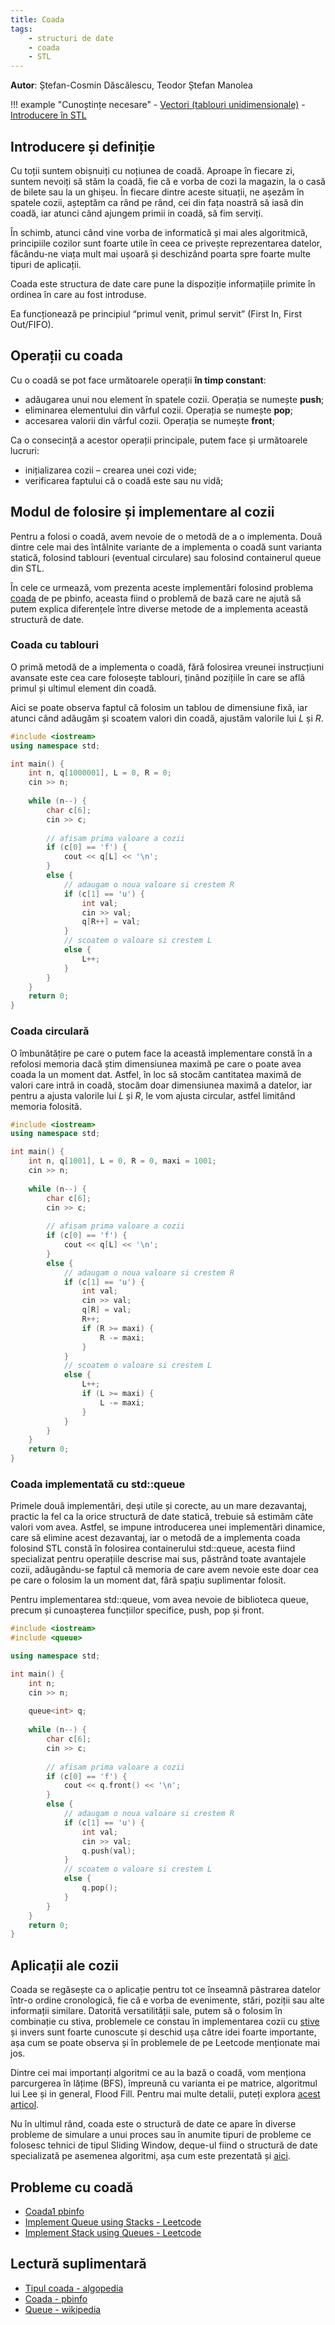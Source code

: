 ```yaml
---
title: Coada
tags:
    - structuri de date
    - coada
    - STL
---
```


**Autor**: Ștefan-Cosmin Dăscălescu, Teodor Ștefan Manolea

!!! example "Cunoștințe necesare"
    - [Vectori (tablouri unidimensionale)](../cppintro/arrays.md)
    - [Introducere în STL](../cppintro/stl.md)

## Introducere și definiție

Cu toții suntem obișnuiți cu noțiunea de coadă. Aproape în fiecare zi, suntem
nevoiți să stăm la coadă, fie că e vorba de cozi la magazin, la o casă de bilete
sau la un ghișeu. În fiecare dintre aceste situații, ne așezăm în spatele cozii,
așteptăm ca rând pe rând, cei din fața noastră să iasă din coadă, iar atunci
când ajungem primii in coadă, să fim serviți.

În schimb, atunci când vine vorba de informatică și mai ales algoritmică,
principiile cozilor sunt foarte utile în ceea ce privește reprezentarea datelor,
făcându-ne viața mult mai ușoară și deschizând poarta spre foarte multe tipuri
de aplicații.

Coada este structura de date care pune la dispoziție informațiile primite în
ordinea în care au fost introduse.

Ea funcționează pe principiul “primul venit, primul servit” (First In, First
Out/FIFO).

## Operații cu coada

Cu o coadă se pot face următoarele operații **în timp constant**:

- adăugarea unui nou element în spatele cozii. Operația se numește **push**;
- eliminarea elementului din vârful cozii. Operația se numește **pop**;
- accesarea valorii din vârful cozii. Operația se numește **front**;

Ca o consecință a acestor operații principale, putem face și următoarele
lucruri:

- inițializarea cozii – crearea unei cozi vide;
- verificarea faptului că o coadă este sau nu vidă;

## Modul de folosire și implementare al cozii

Pentru a folosi o coadă, avem nevoie de o metodă de a o implementa. Două dintre
cele mai des întâlnite variante de a implementa o coadă sunt varianta statică,
folosind tablouri (eventual circulare) sau folosind containerul queue din STL.

În cele ce urmează, vom prezenta aceste implementări folosind problema
[coada](https://www.pbinfo.ro/probleme/876/coada) de pe pbinfo, aceasta fiind o
problemă de bază care ne ajută să putem explica diferențele între diverse metode
de a implementa această structură de date.

### Coada cu tablouri

O primă metodă de a implementa o coadă, fără folosirea vreunei instrucțiuni
avansate este cea care folosește tablouri, ținând pozițiile în care se află
primul și ultimul element din coadă.

Aici se poate observa faptul că folosim un tablou de dimensiune fixă, iar atunci
când adăugăm și scoatem valori din coadă, ajustăm valorile lui $L$ și $R$.

```cpp
#include <iostream>
using namespace std;

int main() {
    int n, q[1000001], L = 0, R = 0;
    cin >> n;
    
    while (n--) {
        char c[6];
        cin >> c;
        
        // afisam prima valoare a cozii
        if (c[0] == 'f') {
            cout << q[L] << '\n';
        }
        else {
            // adaugam o noua valoare si crestem R
            if (c[1] == 'u') {
                int val;
                cin >> val;
                q[R++] = val;
            }
            // scoatem o valoare si crestem L
            else {
                L++;
            }
        }
    }
    return 0;
}
```

### Coada circulară

O îmbunătățire pe care o putem face la această implementare constă în a refolosi
memoria dacă știm dimensiunea maximă pe care o poate avea coada la un moment
dat. Astfel, în loc să stocăm cantitatea maximă de valori care intră in coadă,
stocăm doar dimensiunea maximă a datelor, iar pentru a ajusta valorile lui $L$
și $R$, le vom ajusta circular, astfel limitând memoria folosită.

```cpp
#include <iostream>
using namespace std;

int main() {
    int n, q[1001], L = 0, R = 0, maxi = 1001;
    cin >> n;
    
    while (n--) {
        char c[6];
        cin >> c;
        
        // afisam prima valoare a cozii
        if (c[0] == 'f') {
            cout << q[L] << '\n';
        }
        else {
            // adaugam o noua valoare si crestem R
            if (c[1] == 'u') {
                int val;
                cin >> val;
                q[R] = val;
                R++;
                if (R >= maxi) {
                    R -= maxi;
                }
            }
            // scoatem o valoare si crestem L
            else {
                L++;
                if (L >= maxi) {
                    L -= maxi;
                }
            }
        }
    }
    return 0;
}
```

### Coada implementată cu std::queue

Primele două implementări, deși utile și corecte, au un mare dezavantaj, practic
la fel ca la orice structură de date statică, trebuie să estimăm câte valori vom
avea. Astfel, se impune introducerea unei implementări dinamice, care să elimine
acest dezavantaj, iar o metodă de a implementa coada folosind STL constă în
folosirea containerului std::queue, acesta fiind specializat pentru operațiile
descrise mai sus, păstrând toate avantajele cozii, adăugându-se faptul că
memoria de care avem nevoie este doar cea pe care o folosim la un moment dat,
fără spațiu suplimentar folosit.

Pentru implementarea std::queue, vom avea nevoie de biblioteca queue, precum și
cunoașterea funcțiilor specifice, push, pop și front.

```cpp
#include <iostream>
#include <queue>

using namespace std;

int main() {
    int n;
    cin >> n;
    
    queue<int> q;
    
    while (n--) {
        char c[6];
        cin >> c;
        
        // afisam prima valoare a cozii
        if (c[0] == 'f') {
            cout << q.front() << '\n';
        }
        else {
            // adaugam o noua valoare si crestem R
            if (c[1] == 'u') {
                int val;
                cin >> val;
                q.push(val);
            }
            // scoatem o valoare si crestem L
            else {
                q.pop();
            }
        }
    }
    return 0;
}
```

## Aplicații ale cozii

Coada se regăsește ca o aplicație pentru tot ce înseamnă păstrarea datelor
într-o ordine cronologică, fie că e vorba de evenimente, stări, poziții sau alte
informații similare. Datorită versatilității sale, putem să o folosim în
combinație cu stiva, problemele ce constau în implementarea cozii cu
[stive](./stack.md) și invers sunt foarte cunoscute și deschid ușa către idei
foarte importante, așa cum se poate observa și în problemele de pe Leetcode
menționate mai jos.

Dintre cei mai importanți algoritmi ce au la bază o coadă, vom menționa
parcurgerea în lățime (BFS), împreună cu varianta ei pe matrice, algoritmul lui
Lee și in general, Flood Fill. Pentru mai multe detalii, puteți explora [acest
articol](./lee.md).

Nu în ultimul rând, coada este o structură de date ce apare în diverse probleme
de simulare a unui proces sau în anumite tipuri de probleme ce folosesc tehnici
de tipul Sliding Window, deque-ul fiind o structură de date specializată pe
asemenea algoritmi, așa cum este prezentată și [aici](./deque.md).

## Probleme cu coadă

- [Coada1 pbinfo](https://www.pbinfo.ro/probleme/1598/coada1)
- [Implement Queue using Stacks -
  Leetcode](https://leetcode.com/problems/implement-queue-using-stacks/description/)
- [Implement Stack using Queues -
  Leetcode](https://leetcode.com/problems/implement-stack-using-queues/description/)

## Lectură suplimentară

- [Tipul coada -
  algopedia](https://www.algopedia.ro/wiki/index.php/Clasa_a_VII-a_lec%C8%9Bia_14_-_12_dec_2019#Tipul_coad%C4%83)
- [Coada - pbinfo](https://www.pbinfo.ro/articole/19579/coada)
- [Queue - wikipedia](https://en.wikipedia.org/wiki/Queue_(abstract_data_type))
